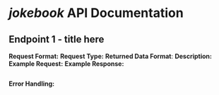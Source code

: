 # *jokebook* API Documentation
## Endpoint 1 - title here
**Request Format:**
**Request Type:**
**Returned Data Format**:
**Description:**
**Example Request:**
**Example Response:**
```
```
**Error Handling:**